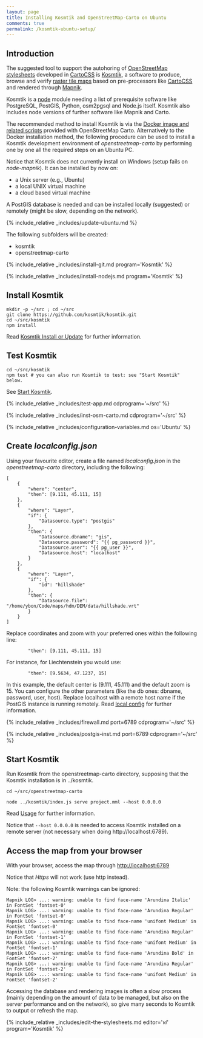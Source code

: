 ```yaml
---
layout: page
title: Installing Kosmtik and OpenStreetMap-Carto on Ubuntu
comments: true
permalink: /kosmtik-ubuntu-setup/
---
```


## Introduction

The suggested tool to support the autohoring of [OpenStreetMap stylesheets](https://wiki.openstreetmap.org/wiki/Stylesheets) developed in [CartoCSS](https://wiki.openstreetmap.org/wiki/CartoCSS) is [Kosmtik](https://github.com/kosmtik/kosmtik), a software to produce, browse and verify [raster tile maps](https://en.wikipedia.org/wiki/Tiled_web_map) based on pre-processors like [CartoCSS](https://github.com/mapbox/carto) and rendered through [Mapnik](https://github.com/mapnik/mapnik/blob/master/docs/design.md).

Kosmtik is a [node](https://en.wikipedia.org/wiki/Node.js) module needing a list of prerequisite software like PostgreSQL, PostGIS, Python, osm2pgsql and Node.js itself. Kosmtik also includes node versions of further software like Mapnik and Carto.

The recommended method to install Kosmtik is via the [Docker image and related scripts](../docker-kosmtik) provided with OpenStreetMap Carto. Alternatively to the Docker installation method, the following procedure can be used to install a Kosmtik development environment of *openstreetmap-carto* by performing one by one all the required steps on an Ubuntu PC.

Notice that Kosmtik does not currently install on Windows (setup fails on *node-mapnik*). It can be installed by now on:

- a Unix server (e.g., Ubuntu)
- a local UNIX virtual machine
- a cloud based virtual machine

A PostGIS database is needed and can be installed locally (suggested) or remotely (might be slow, depending on the network).

{% include_relative _includes/update-ubuntu.md %}

The following subfolders will be created:

- kosmtik
- openstreetmap-carto

{% include_relative _includes/install-git.md program='Kosmtik' %}

{% include_relative _includes/install-nodejs.md program='Kosmtik' %}

## Install Kosmtik

    mkdir -p ~/src ; cd ~/src
    git clone https://github.com/kosmtik/kosmtik.git
    cd ~/src/kosmtik
    npm install

Read [Kosmtik Install or Update](https://github.com/kosmtik/kosmtik#install-or-update) for further information.

## Test Kosmtik

```
cd ~/src/kosmtik
npm test # you can also run Kosmtik to test: see "Start Kosmtik" below.
```
    
See [Start Kosmtik](#start-kosmtik).

{% include_relative _includes/test-app.md cdprogram='~/src' %}

{% include_relative _includes/inst-osm-carto.md cdprogram='~/src' %}

{% include_relative _includes/configuration-variables.md os='Ubuntu' %}

## Create *localconfig.json*

Using your favourite editor, create a file named *localconfig.json* in the *openstreetmap-carto* directory, including the following:

```
[
    {
        "where": "center",
        "then": [9.111, 45.111, 15]
    },
    {
        "where": "Layer",
        "if": {
            "Datasource.type": "postgis"
        },
        "then": {
            "Datasource.dbname": "gis",
            "Datasource.password": "{{ pg_password }}",
            "Datasource.user": "{{ pg_user }}",
            "Datasource.host": "localhost"
        }
    },
    {
        "where": "Layer",
        "if": {
            "id": "hillshade"
        },
        "then": {
            "Datasource.file": "/home/ybon/Code/maps/hdm/DEM/data/hillshade.vrt"
        }
    }
]
```

Replace coordinates and zoom with your preferred ones within the following line:

```
        "then": [9.111, 45.111, 15]
```

For instance, for Liechtenstein you would use:

```
        "then": [9.5634, 47.1237, 15]
```

In this example, the default center is (9.111, 45.111) and the default zoom is 15. You can configure the other parameters (like the db ones: dbname, password, user, host). Replace localhost with a remote host name if the PostGIS instance is running remotely. Read [local config](https://github.com/kosmtik/kosmtik#local-config) for further information.

{% include_relative _includes/firewall.md port=6789 cdprogram='~/src' %}

{% include_relative _includes/postgis-inst.md port=6789 cdprogram='~/src' %}

## Start Kosmtik

Run Kosmtik from the openstreetmap-carto directory, supposing that the Kosmtik installation is in ../kosmtik.

    cd ~/src/openstreetmap-carto

    node ../kosmtik/index.js serve project.mml --host 0.0.0.0

Read [Usage](https://github.com/kosmtik/kosmtik#usage) for further information.

Notice that `--host 0.0.0.0` is needed to access Kosmtik installed on a remote server (not necessary when doing http://localhost:6789).

## Access the map from your browser

With your browser, access the map through <http://localhost:6789>

Notice that *Https* will not work (use http instead).

Note: the following Kosmtik warnings can be ignored:

```
Mapnik LOG> ...: warning: unable to find face-name 'Arundina Italic' in FontSet 'fontset-0'
Mapnik LOG> ...: warning: unable to find face-name 'Arundina Regular' in FontSet 'fontset-0'
Mapnik LOG> ...: warning: unable to find face-name 'unifont Medium' in FontSet 'fontset-0'
Mapnik LOG> ...: warning: unable to find face-name 'Arundina Regular' in FontSet 'fontset-1'
Mapnik LOG> ...: warning: unable to find face-name 'unifont Medium' in FontSet 'fontset-1'
Mapnik LOG> ...: warning: unable to find face-name 'Arundina Bold' in FontSet 'fontset-2'
Mapnik LOG> ...: warning: unable to find face-name 'Arundina Regular' in FontSet 'fontset-2'
Mapnik LOG> ...: warning: unable to find face-name 'unifont Medium' in FontSet 'fontset-2'
```

Accessing the database and rendering images is often a slow process (mainly depending on the amount of data to be managed, but also on the server performance and on the network), so give many seconds to Kosmtik to output or refresh the map.

{% include_relative _includes/edit-the-stylesheets.md editor='*vi*' program='Kosmtik' %}
